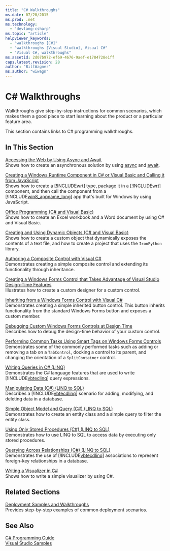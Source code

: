 ```yaml
---
title: "C# Walkthroughs"
ms.date: 07/20/2015
ms.prod: .net
ms.technology: 
  - "devlang-csharp"
ms.topic: "article"
helpviewer_keywords: 
  - "walkthroughs [C#]"
  - "walkthroughs [Visual Studio], Visual C#"
  - "Visual C#, walkthroughs"
ms.assetid: 2d07b972-ef69-4676-9aef-e1784728e1ff
caps.latest.revision: 28
author: "BillWagner"
ms.author: "wiwagn"
---
```

# C# Walkthroughs
Walkthroughs give step-by-step instructions for common scenarios, which makes them a good place to start learning about the product or a particular feature area.  
  
 This section contains links to C# programming walkthroughs.  
  
## In This Section  

 [Accessing the Web by Using Async and Await](./programming-guide/concepts/async/walkthrough-accessing-the-web-by-using-async-and-await.md)  
 Shows how to create an asynchronous solution by using [async](../csharp/language-reference/keywords/async.md) and [await](../csharp/language-reference/keywords/await.md).  
  
 [Creating a Windows Runtime Component in C# or Visual Basic and Calling it from JavaScript](https://msdn.microsoft.com/library/windows/apps/hh779077.aspx)  
 Shows how to create a [!INCLUDE[wrt](~/includes/wrt-md.md)] type, package it in a [!INCLUDE[wrt](~/includes/wrt-md.md)] component, and then call the component from a [!INCLUDE[win8_appname_long](~/includes/win8-appname-long-md.md)] app that's built for Windows by using JavaScript.  
  
 [Office Programming (C# and Visual Basic)](../csharp/programming-guide/interop/walkthrough-office-programming.md)  
 Shows how to create an Excel workbook and a Word document by using C# and Visual Basic.  
  
 [Creating and Using Dynamic Objects (C# and Visual Basic)](../csharp/programming-guide/types/walkthrough-creating-and-using-dynamic-objects.md)  
 Shows how to create a custom object that dynamically exposes the contents of a text file, and how to create a project that uses the `IronPython` library.  
   
 [Authoring a Composite Control with Visual C#](https://msdn.microsoft.com/library/a6h7e207.aspx)  
 Demonstrates creating a simple composite control and extending its functionality through inheritance.  
  
 [Creating a Windows Forms Control that Takes Advantage of Visual Studio Design-Time Features](https://msdn.microsoft.com/library/35ea88wb.aspx)  
 Illustrates how to create a custom designer for a custom control.  
  
 [Inheriting from a Windows Forms Control with Visual C#](https://msdn.microsoft.com/library/5h0k2e6x.aspx)  
 Demonstrates creating a simple inherited button control. This button inherits functionality from the standard Windows Forms button and exposes a custom member.  
  
 [Debugging Custom Windows Forms Controls at Design Time](https://msdn.microsoft.com/library/5ytx0z24.aspx)  
 Describes how to debug the design-time behavior of your custom control.

 [Performing Common Tasks Using Smart Tags on Windows Forms Controls](https://msdn.microsoft.com/library/xhz359sc.aspx)  
 Demonstrates some of the commonly performed tasks such as adding or removing a tab on a `TabControl`, docking a control to its parent, and changing the orientation of a `SplitContainer` control.  
  
 [Writing Queries in C# (LINQ)](../csharp/programming-guide/concepts/linq/walkthrough-writing-queries-linq.md)  
 Demonstrates the C# language features that are used to write [!INCLUDE[vbteclinq](~/includes/vbteclinq-md.md)] query expressions.  
  
 [Manipulating Data (C#) (LINQ to SQL)](https://msdn.microsoft.com/library/bb386927.aspx)  
 Describes a [!INCLUDE[vbtecdlinq](~/includes/vbtecdlinq-md.md)] scenario for adding, modifying, and deleting data in a database.  
  
 [Simple Object Model and Query (C#) (LINQ to SQL)](https://msdn.microsoft.com/library/bb386940.aspx)  
 Demonstrates how to create an entity class and a simple query to filter the entity class.  
  
 [Using Only Stored Procedures (C#) (LINQ to SQL)](https://msdn.microsoft.com/library/bb399407.aspx)  
 Demonstrates how to use LINQ to SQL to access data by executing only stored procedures.  
  
 [Querying Across Relationships (C#) (LINQ to SQL)](https://msdn.microsoft.com/library/bb386951.aspx)  
 Demonstrates the use of [!INCLUDE[vbtecdlinq](~/includes/vbtecdlinq-md.md)] associations to represent foreign-key relationships in a database.  

 [Writing a Visualizer in C#](/visualstudio/debugger/walkthrough-writing-a-visualizer-in-csharp)  
 Shows how to write a simple visualizer by using C#.  
  
## Related Sections  
 [Deployment Samples and Walkthroughs](/visualstudio/deployment/clickonce-deployment-samples-and-walkthroughs)  
 Provides step-by-step examples of common deployment scenarios.  
  
## See Also  
 [C# Programming Guide](../csharp/programming-guide/index.md)  
 [Visual Studio Samples](/visualstudio/ide/visual-studio-samples)
